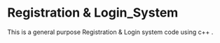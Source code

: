 # Registration & Login_System
This is a general purpose Registration & Login system code using c++ .

